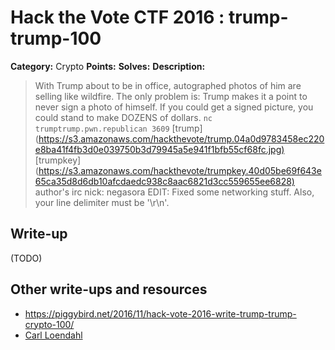 # Hack the Vote CTF 2016 : trump-trump-100

**Category:** Crypto
**Points:**
**Solves:**
**Description:**

> With Trump about to be in office, autographed photos of him are selling like wildfire. The only problem is: Trump makes it a point to never sign a photo of himself. If you could get a signed picture, you could stand to make DOZENS of dollars.  `nc trumptrump.pwn.republican 3609`    [trump](<https://s3.amazonaws.com/hackthevote/trump.04a0d9783458ec220e8ba41f4fb3d0e039750b3d79945a5e941f1bfb55cf68fc.jpg)>  [trumpkey](<https://s3.amazonaws.com/hackthevote/trumpkey.40d05be69f643e65ca35d8d6db10afcdaedc938c8aac6821d3cc559655ee6828)>  author's irc nick: negasora    EDIT: Fixed some networking stuff. Also, your line delimiter must be '\r\n'.


## Write-up

(TODO)

## Other write-ups and resources

* https://piggybird.net/2016/11/hack-vote-2016-write-trump-trump-crypto-100/
* [Carl Loendahl](https://github.com/grocid/CTF/tree/master/Hack%20the%20vote/2016#trump-trump-100-p)

